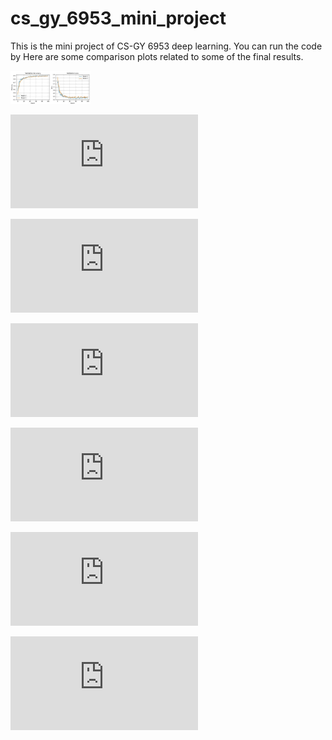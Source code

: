 # cs_gy_6953_mini_project

This is the mini project of CS-GY 6953 deep learning.
You can run the code by 
Here are some comparison plots related to some of the final results.

<img src="https://github.com/WeichengDai1/cs_gy_6953_mini_project/blob/main/graphs/model%201%20and%202%20val%20acc%20and%20loss.pdf" width="128"/>

![image](https://github.com/WeichengDai1/cs_gy_6953_mini_project/blob/main/graphs/model%201%20and%202%20val%20acc%20and%20loss.pdf)

![image](https://github.com/WeichengDai1/cs_gy_6953_mini_project/blob/main/graphs/model%201%20and%203%20val%20acc%20and%20loss.pdf)

![image](https://github.com/WeichengDai1/cs_gy_6953_mini_project/blob/main/graphs/model%202%20and%204%20val%20acc%20and%20loss.pdf)

![image](https://github.com/WeichengDai1/cs_gy_6953_mini_project/blob/main/graphs/model%202%20and%204%20val%20acc%20and%20loss.pdf)

![image](https://github.com/WeichengDai1/cs_gy_6953_mini_project/blob/main/graphs/model%203%20and%205%20val%20acc%20and%20loss.pdf)

![image](https://github.com/WeichengDai1/cs_gy_6953_mini_project/blob/main/graphs/model%205%20and%206%20val%20acc%20and%20loss.pdf)
